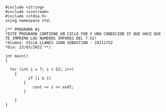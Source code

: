     #include <string>
    #include <iostream>
    #include <stdio.h>
    using namespace std;
    
    /** PROGRAMA #1  
	*ESTE PROGRAMA CONTIENE UN CICLO FOR Y UNA CONDICION IF QUE HACE QUE TE IMPRIMA LOS NUMEROS IMPARES DEL 7-52! 
	*Alumno: VILLA LLANES JUAN SEBASTIAN - 19211752
	*Dia: 23/03/2022 **/

    int main()
    {
  
      for (int i = 7; i < 52; i++)
	    {
		      if (i & 1)
		    {
			    cout << i << endl;
		    }

	    }
    }

